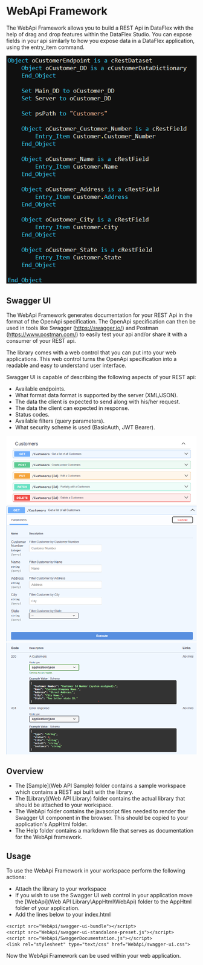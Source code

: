 # WebApi Framework
The WebApi Framework allows you to build a REST Api in DataFlex with the help of drag and drop features within the DataFlex Studio. You can expose fields in your api similarly to how you expose data in a DataFlex application, using the entry_item command.

![Code Sample](./Code%20sample.png)

## Swagger UI
The WebApi Framework generates documentation for your REST Api in the format of the OpenApi specification. The OpenApi specification can then be used in tools like Swagger (https://swagger.io/) and Postman (https://www.postman.com/) to easily test your api and/or share it with a consumer of your REST api.

The library comes with a web control that you can put into your web applications. This web control turns the OpenApi specification into a readable and easy to understand user interface.

Swagger UI is capable of describing the following aspects of your REST api:

- Available endpoints.
- What format data format is supported by the server (XML/JSON).
- The data the client is expected to send along with his/her request.
- The data the client can expected in response.
- Status codes.
- Available filters (query parameters).
- What security scheme is used (BasicAuth, JWT Bearer).

![Swagger Example](./Swagger.png)
![Filters Example](./Filters.png)
![Example Responses](./Example%20response.png)

## Overview
- The [Sample](Web API Sample) folder contains a sample workspace which contains a REST api built with the library.
- The [Library](Web API Library) folder contains the actual library that should be attached to your workspace.
- The WebApi folder contains the javascript files needed to render the Swagger UI component in the browser. This should be copied to your application's AppHtml folder.
- The Help folder contains a markdown file that serves as documentation for the WebApi framework.

## Usage
To use the WebApi Framework in your workspace perform the following actions:
- Attach the library to your workspace
- If you wish to use the Swagger UI web control in your application move the [WebApi](Web API Library\AppHtml\WebApi) folder to the AppHtml folder of your application.
- Add the lines below to your index.html
```
<script src="WebApi/swagger-ui-bundle"></script>
<script src="WebApi/swagger-ui-standalone-preset.js"></script>
<script src="WebApi/SwaggerDocumentation.js"></script>
<link rel="stylesheet" type="text/css" href="WebApi/swagger-ui.css">
```

Now the WebApi Framework can be used within your web application.

